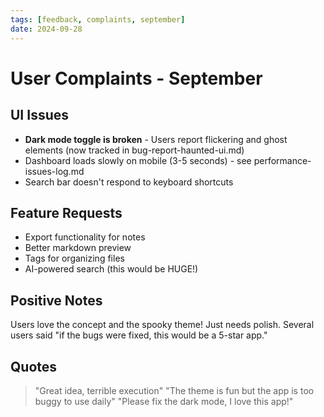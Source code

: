 ```yaml
---
tags: [feedback, complaints, september]
date: 2024-09-28
---
```


# User Complaints - September

## UI Issues
- **Dark mode toggle is broken** - Users report flickering and ghost elements (now tracked in bug-report-haunted-ui.md)
- Dashboard loads slowly on mobile (3-5 seconds) - see performance-issues-log.md
- Search bar doesn't respond to keyboard shortcuts

## Feature Requests
- Export functionality for notes
- Better markdown preview
- Tags for organizing files
- AI-powered search (this would be HUGE!)

## Positive Notes
Users love the concept and the spooky theme! Just needs polish. Several users said "if the bugs were fixed, this would be a 5-star app."

## Quotes
> "Great idea, terrible execution"
> "The theme is fun but the app is too buggy to use daily"
> "Please fix the dark mode, I love this app!"
